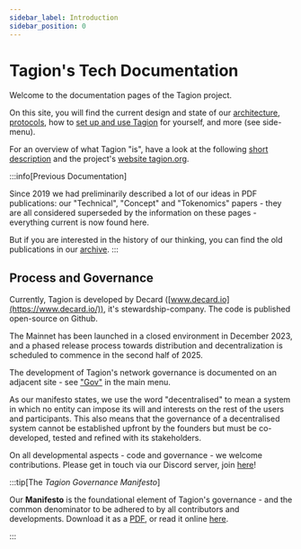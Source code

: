 ```yaml
---
sidebar_label: Introduction
sidebar_position: 0
---
```


# Tagion's Tech Documentation

Welcome to the documentation pages of the Tagion project.

On this site, you will find the current design and state of our [architecture](/tech/architecture), [protocols](/tech/protocols), how to [set up and use Tagion](/tech/guide) for yourself, and more (see side-menu).  

For an overview of what Tagion "is", have a look at the following [short description](/tech/intro/tagion) and the project's [website tagion.org](https://tagion.org).



:::info[Previous Documentation]

Since 2019 we had preliminarily described a lot of our ideas in PDF publications: 
our "Technical", "Concept" and "Tokenomics" papers - they are all considered superseded by the information on these pages - everything current is now found here. 

But if you are interested in the history of our thinking, you can find the old publications in our [archive](https://docs.tagion.org/gov/archive).
:::



## Process and Governance

Currently, Tagion is developed by Decard ([www.decard.io](https://www.decard.io/)), it's stewardship-company. The code is published open-source on Github. 

The Mainnet has been launched in a closed environment in December 2023, and a phased release process towards distribution and decentralization is scheduled to commence in the second half of 2025.

The development of Tagion's network governance is documented on an adjacent site - see ["Gov"](/gov/intro) in the main menu.  

As our manifesto states, we use the word "decentralised" to mean a system in which no entity can impose its will and interests on the rest of the users and participants. 
This also means that the governance of a decentralised system cannot be established upfront by the founders but must be co-developed, tested and refined with its stakeholders. 

On all developmental aspects - code and governance - we welcome contributions. Please get in touch via our Discord server, join [here](https://discord.gg/wE4AA64a)!


:::tip[The _Tagion Governance Manifesto_]

Our **Manifesto** is the foundational element of Tagion's governance - and the common denominator to be adhered to by all contributors and developments. 
Download it as a [PDF](https://www.tagion.org/resources/tagion-manifesto.pdf), or read it online [here](/gov/intro/manifesto). 

:::


